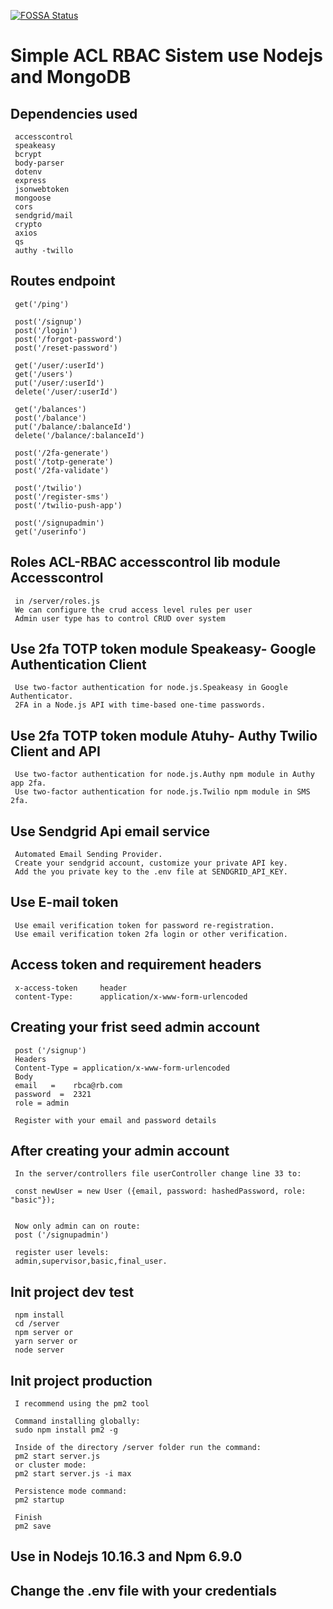 [![FOSSA Status](https://app.fossa.com/api/projects/git%2Bgithub.com%2FGuillerbr%2Frbac-node-acl-mongo.svg?type=small)](https://app.fossa.com/projects/git%2Bgithub.com%2FGuillerbr%2Frbac-node-acl-mongo?ref=badge_small)

# Simple ACL RBAC Sistem use Nodejs and MongoDB


## Dependencies used

     accesscontrol
     speakeasy 
     bcrypt 
     body-parser
     dotenv 
     express 
     jsonwebtoken 
     mongoose
     cors
     sendgrid/mail
     crypto
     axios
     qs
     authy -twillo



## Routes endpoint

     get('/ping')  
    
     post('/signup')
     post('/login')
     post('/forgot-password')
     post('/reset-password')

     get('/user/:userId')
     get('/users')
     put('/user/:userId')
     delete('/user/:userId')

     get('/balances')
     post('/balance')
     put('/balance/:balanceId')
     delete('/balance/:balanceId')

     post('/2fa-generate')
     post('/totp-generate')
     post('/2fa-validate')

     post('/twilio')
     post('/register-sms')
     post('/twilio-push-app')
     
     post('/signupadmin')
     get('/userinfo')



## Roles ACL-RBAC accesscontrol lib module Accesscontrol
    
     in /server/roles.js    
     We can configure the crud access level rules per user
     Admin user type has to control CRUD over system


## Use 2fa TOTP token module Speakeasy- Google Authentication Client  
     Use two-factor authentication for node.js.Speakeasy in Google Authenticator.
     2FA in a Node.js API with time-based one-time passwords.


## Use 2fa TOTP token module Atuhy- Authy Twilio Client and API
     Use two-factor authentication for node.js.Authy npm module in Authy app 2fa.
     Use two-factor authentication for node.js.Twilio npm module in SMS 2fa.

## Use Sendgrid Api email service
     Automated Email Sending Provider.
     Create your sendgrid account, customize your private API key.
     Add the you private key to the .env file at SENDGRID_API_KEY.  


## Use E-mail token 
     Use email verification token for password re-registration.
     Use email verification token 2fa login or other verification.           


## Access token and requirement headers

     x-access-token     header
     content-Type:      application/x-www-form-urlencoded  


## Creating your frist seed admin account

     post ('/signup')
     Headers
     Content-Type = application/x-www-form-urlencoded
     Body 
     email   =    rbca@rb.com
     password  =  2321
     role = admin

     Register with your email and password details

 
## After creating your admin account
    
    
     In the server/controllers file userController change line 33 to:

     const newUser = new User ({email, password: hashedPassword, role: "basic"});

     
     Now only admin can on route:
     post ('/signupadmin')

     register user levels:
     admin,supervisor,basic,final_user.

         
## Init project dev test

     npm install 
     cd /server
     npm server or
     yarn server or
     node server
    
## Init project production

     I recommend using the pm2 tool

     Command installing globally:
     sudo npm install pm2 -g

     Inside of the directory /server folder run the command: 
     pm2 start server.js  
     or cluster mode:
     pm2 start server.js -i max

     Persistence mode command:
     pm2 startup

     Finish
     pm2 save


## Use in Nodejs 10.16.3 and Npm 6.9.0

## Change the .env file with your credentials
